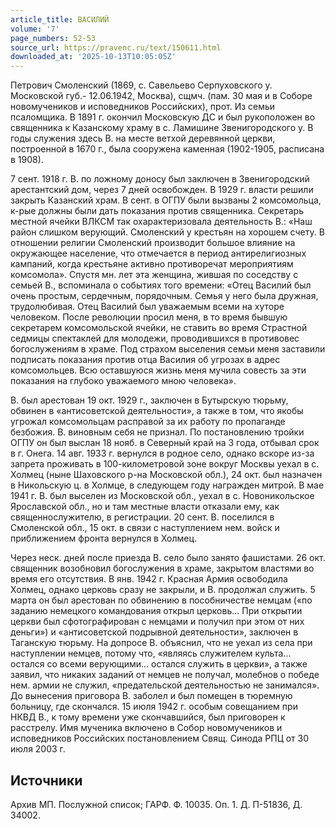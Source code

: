 ```yaml
---
article_title: ВАСИЛИЙ
volume: '7'
page_numbers: 52-53
source_url: https://pravenc.ru/text/150611.html
downloaded_at: '2025-10-13T10:05:05Z'
---
```


Петрович Смоленский (1869, с. Савельево Серпуховского у. Московской губ.- 12.06.1942, Москва), сщмч. (пам. 30 мая и в Соборе новомучеников и исповедников Российских), прот. Из семьи псаломщика. В 1891 г. окончил Московскую ДС и был рукоположен во священника к Казанскому храму в с. Ламишине Звенигородского у. В годы служения здесь В. на месте ветхой деревянной церкви, построенной в 1670 г., была сооружена каменная (1902-1905, расписана в 1908).

7 сент. 1918 г. В. по ложному доносу был заключен в Звенигородский арестантский дом, через 7 дней освобожден. В 1929 г. власти решили закрыть Казанский храм. В сент. в ОГПУ были вызваны 2 комсомольца, к-рые должны были дать показания против священника. Секретарь местной ячейки ВЛКСМ так охарактеризовала деятельность В.: «Наш район слишком верующий. Смоленский у крестьян на хорошем счету. В отношении религии Смоленский производит большое влияние на окружающее население, что отмечается в период антирелигиозных кампаний, когда крестьяне активно противоречат мероприятиям комсомола». Спустя мн. лет эта женщина, жившая по соседству с семьей В., вспоминала о событиях того времени: «Отец Василий был очень простым, сердечным, порядочным. Семья у него была дружная, трудолюбивая. Отец Василий был уважаемым всеми на хуторе человеком. После революции просил меня, в то время бывшую секретарем комсомольской ячейки, не ставить во время Страстной седмицы спектаклей для молодежи, проводившихся в противовес богослужениям в храме. Под страхом выселения семьи меня заставили подписать показания против отца Василия об угрозах в адрес комсомольцев. Всю оставшуюся жизнь меня мучила совесть за эти показания на глубоко уважаемого мною человека».

В. был арестован 19 окт. 1929 г., заключен в Бутырскую тюрьму, обвинен в «антисоветской деятельности», а также в том, что якобы угрожал комсомольцам расправой за их работу по пропаганде безбожия. В. виновным себя не признал. По постановлению тройки ОГПУ он был выслан 18 нояб. в Северный край на 3 года, отбывал срок в г. Онега. 14 авг. 1933 г. вернулся в родное село, однако вскоре из-за запрета проживать в 100-километровой зоне вокруг Москвы уехал в с. Холмец (ныне Шаховского р-на Московской обл.), 24 окт. был назначен в Никольскую ц. в Холмце, в следующем году награжден митрой. В мае 1941 г. В. был выселен из Московской обл., уехал в с. Новоникольское Ярославской обл., но и там местные власти отказали ему, как священнослужителю, в регистрации. 20 сент. В. поселился в Смоленской обл., 15 окт. в связи с наступлением нем. войск и приближением фронта вернулся в Холмец.

Через неск. дней после приезда В. село было занято фашистами. 26 окт. священник возобновил богослужения в храме, закрытом властями во время его отсутствия. В янв. 1942 г. Красная Армия освободила Холмец, однако церковь сразу не закрыли, и В. продолжал служить. 5 марта он был арестован по обвинению в пособничестве немцам («по заданию немецкого командования открыл церковь... При открытии церкви был сфотографирован с немцами и получил при этом от них деньги») и «антисоветской подрывной деятельности», заключен в Таганскую тюрьму. На допросе В. объяснил, что не уехал из села при наступлении немцев, потому что, «являясь служителем культа... остался со всеми верующими... остался служить в церкви», а также заявил, что никаких заданий от немцев не получал, молебнов о победе нем. армии не служил, «предательской деятельностью не занимался». До вынесения приговора В. заболел и был помещен в тюремную больницу, где скончался. 15 июля 1942 г. особым совещанием при НКВД В., к тому времени уже скончавшийся, был приговорен к расстрелу. Имя мученика включено в Собор новомучеников и исповедников Российских постановлением Свящ. Синода РПЦ от 30 июля 2003 г.

## Источники

Архив МП. Послужной список; ГАРФ. Ф. 10035. Оп. 1. Д. П-51836, Д. 34002.
